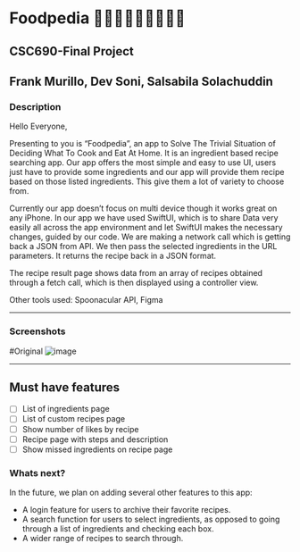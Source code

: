 # Foodpedia  🍏🍎🍐🍊🍋🍌🍉🍇🍓
## CSC690-Final Project
Frank Murillo, Dev Soni, Salsabila Solachuddin
---

### Description

Hello Everyone,

Presenting to you is “Foodpedia”, an app to Solve The Trivial Situation of Deciding What To Cook and Eat At Home. It is an ingredient based recipe searching app. Our app offers the most simple and easy to use UI, users just have to provide some ingredients and our app will provide them recipe based on those listed ingredients. This give them a lot of variety to choose from. 

Currently our app doesn’t focus on multi device though it works great on any iPhone. In our app we have used SwiftUI, which is to share Data very easily all across the app environment and let SwiftUI makes the necessary changes, guided by our code. We are making a network call which is getting back a JSON from API. We then pass the selected ingredients in the URL parameters. It returns the recipe back in a JSON format. 

The recipe result page shows data from an array of recipes obtained through a fetch call, which is then displayed using a controller view. 


Other tools used: Spoonacular API, Figma

---

### Screenshots

#Original
![image](https://user-images.githubusercontent.com/55736420/145882466-cedde34a-fcc8-4956-ace9-c10b2c7a2639.png)

---
## Must have features 
- [ ] List of ingredients page
- [ ] List of custom recipes page
- [ ] Show number of likes by recipe
- [ ] Recipe page with steps and description 
- [ ] Show missed ingredients on recipe page

### Whats next?

In the future, we plan on adding several other features to this app: 
  - A login feature for users to archive their favorite recipes.
  - A search function for users to select ingredients, as opposed to going through a list of ingredients and checking each box.
  - A wider range of recipes to search through.
